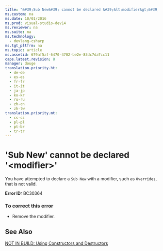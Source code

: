 ```yaml
---
title: "&#39;Sub New&#39; cannot be declared &#39;&lt;modifier&gt;&#39;"
ms.custom: na
ms.date: 10/01/2016
ms.prod: visual-studio-dev14
ms.reviewer: na
ms.suite: na
ms.technology: 
  - devlang-csharp
ms.tgt_pltfrm: na
ms.topic: article
ms.assetid: 679af5af-6470-4702-be2e-83dc7da7cc11
caps.latest.revision: 8
manager: douge
translation.priority.ht: 
  - de-de
  - es-es
  - fr-fr
  - it-it
  - ja-jp
  - ko-kr
  - ru-ru
  - zh-cn
  - zh-tw
translation.priority.mt: 
  - cs-cz
  - pl-pl
  - pt-br
  - tr-tr
---
```

# &#39;Sub New&#39; cannot be declared &#39;&lt;modifier&gt;&#39;
You have attempted to declare a `Sub New` with a modifier, such as `Overrides`, that is not valid.  
  
 **Error ID:** BC30364  
  
### To correct this error  
  
-   Remove the modifier.  
  
## See Also  
 [NOT IN BUILD: Using Constructors and Destructors](assetId:///548eebe1-86c4-4377-b2f5-447cb8be3d90)